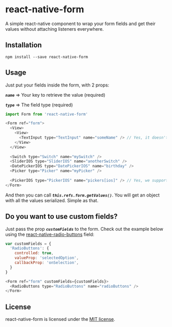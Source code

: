 # react-native-form
A simple react-native component to wrap your form fields and get their values without attaching listeners everywhere.

## Installation
```
npm install --save react-native-form
```

## Usage
Just put your fields inside the form, with 2 props: 

***`name`*** => Your key to retrieve the value (required)

***`type`*** => The field type (required)


```javascript
import Form from 'react-native-form'

<Form ref="form">
  <View>
    <View>
      <TextInput type="TextInput" name="someName" /> // Yes, it doesn't matter how deep they are :)
    </View>
  </View>
  
  <Switch type="Switch" name="mySwitch" />
  <SliderIOS type="SliderIOS" name="anotherSwitch" />
  <DatePickerIOS type="DatePickerIOS" name="birthday" />
  <Picker type="Picker" name="myPicker" />
  
  <PickerIOS type="PickerIOS" name="pickers[ios]" /> // Yes, we support form serialization, like the web
</Form>
```

And then you can call ***`this.refs.form.getValues()`***. 
You will get an object with all the values serialized. Simple as that.

## Do you want to use custom fields?

Just pass the prop ***`customFields`*** to the form. Check out the example below using the [react-native-radio-buttons](https://github.com/ArnaudRinquin/react-native-radio-buttons) field:

```javascript
var customFields = {
  'RadioButtons': {
    controlled: true,
    valueProp: 'selectedOption',
    callbackProp: 'onSelection',
  }
}

<Form ref="form" customFields={customFields}>
  <RadioButtons type="RadioButtons" name="radioButtons" />
</Form>
```

## License
react-native-form is licensed under the [MIT license](LICENSE).
